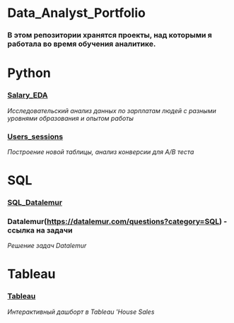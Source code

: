 # Data_Analyst_Portfolio
### В этом репозитории хранятся проекты, над которыми я работала во время обучения аналитике.
# **Python**
  ### [Salary_EDA](https://github.com/PaulinKingsly/Data_Analyst_Portfolio/blob/main/Salary_EDA.ipynb)
  *Исследовательский анализ данных по зарплатам людей с разными уровнями образования и опытом работы*
  ### [Users_sessions](https://github.com/PaulinKingsly/Data_Analyst_Portfolio/blob/main/Users_sessions.ipynb)
  *Построение новой таблицы, анализ конверсии для A/B теста*
# SQL
  ### [SQL_Datalemur](https://github.com/PaulinKingsly/Data_Analyst_Portfolio/blob/main/SQL_Datalemur)
  ### Datalemur(https://datalemur.com/questions?category=SQL) - ссылка на задачи
  *Решение задач Datalemur*
# Tableau
  ### [Tableau](https://public.tableau.com/app/profile/polina.tsarkova/viz/Project_1_House_Sales/HouseSales?publish=yes)
  *Интерактивный дашборт в Tableau 'House Sales*
  
